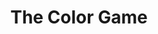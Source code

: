 ---
title: "The Color Game"
description: "Test your RGB knowledge in this color guessing game with jQuery functionality and CSS styling."
stack: ["JavaScript", "HTML5", "CSS3"]
github: "https://github.com/izzydoesit/colorgame"
live: "http://izzydoesit.github.io/colorGame"
image: "./colorGame.png"
---
